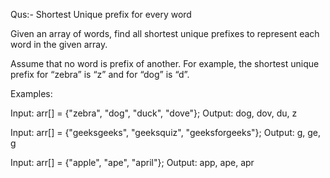 Qus:- Shortest Unique prefix for every word

Given an array of words, find all shortest unique prefixes to represent each word in the given array.

Assume that no word is prefix of another. For example, the shortest unique prefix for “zebra” is “z” and for “dog” is “d”.

Examples:

Input: arr[] = {"zebra", "dog", "duck", "dove"};
Output: dog, dov, du, z

Input: arr[] = {"geeksgeeks", "geeksquiz", "geeksforgeeks"};
Output: g, ge, g

Input: arr[] = {"apple", "ape", "april"};
Output: app, ape, apr

